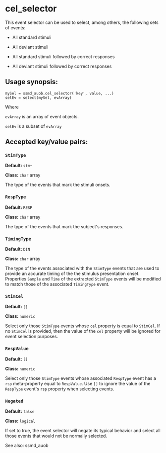 cel_selector
===

This event selector can be used to select, among others, the following sets
 of events:

* All standard stimuli

* All deviant stimuli

* All standard stimuli followed by correct responses

* All deviant stimuli followed by correct responses



## Usage synopsis:

````
mySel = ssmd_auob.cel_selector('key', value, ...)
selEv = select(mySel, evArray)
````

Where

`evArray` is an array of event objects.

`selEv` is a subset of `evArray`


## Accepted key/value pairs:

### `StimType`

__Default:__ `stm+`

__Class:__    `char` array

The type of the events that mark the stimuli onsets.


### `RespType`

__Default:__ `RESP`

__Class:__ `char` array

The type of the events that mark the subject's responses.


### `TimingType`

__Default:__ `DIN `

__Class:__ `char` array

The type of the events associated with the `StimType` events that are
used to provide an accurate timing of the the stimulus presentation
onset. Properties `Sample` and `Time` of the extracted `StimType`
events will be modified to match those of the associated
`TimingType` event.


### `StimCel`

__Default:__ `[]`

__Class:__ `numeric`

Select only those `StimType` events whose `cel` property is equal to
`StimCel`. If no `StimCel` is provided, then the value of the `cel`
property will be ignored for event selection purposes.


### `RespValue`

__Default:__ `[]`

__Class:__ `numeric`

Select only those `StimType` events whose associated `RespType` event
has a `rsp` meta-property equal to `RespValue`. Use `[]` to ignore the value
of the `RespType` event's `rsp` property when selecting events.


### `Negated`

__Default:__ `false`

__Class:__ `logical`

If set to true, the event selector will negate its typical behavior
and select all those events that would not be normally selected.



See also: ssmd_auob
